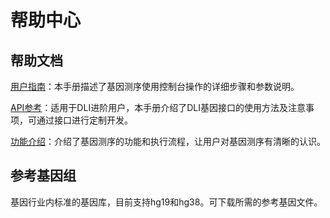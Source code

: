# 帮助中心<a name="dli_01_0395"></a>

## 帮助文档<a name="section519845495612"></a>

[用户指南](https://support.huaweicloud.com/usermanual-uquery/uquery_01_0391.html)：本手册描述了基因测序使用控制台操作的详细步骤和参数说明。

[API参考](https://support.huaweicloud.com/api-uquery/uquery_02_0140.html)：适用于DLI进阶用户，本手册介绍了DLI基因接口的使用方法及注意事项，可通过接口进行定制开发。

[功能介绍](https://support.huaweicloud.com/usermanual-uquery/uquery_01_0382.html)：介绍了基因测序的功能和执行流程，让用户对基因测序有清晰的认识。

## 参考基因组<a name="section133071591928"></a>

基因行业内标准的基因库，目前支持hg19和hg38。可下载所需的参考基因文件。

